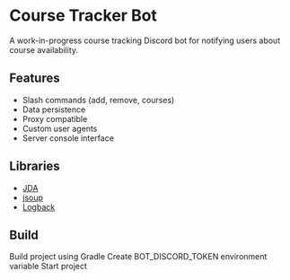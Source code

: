 # Course Tracker Bot
A work-in-progress course tracking Discord bot for notifying users about course availability.

## Features
- Slash commands (add, remove, courses)
- Data persistence
- Proxy compatible
- Custom user agents
- Server console interface

## Libraries
- [JDA](https://github.com/discord-jda/JDA)
- [jsoup](https://github.com/jhy/jsoup)
- [Logback](https://github.com/qos-ch/logback)

## Build
Build project using Gradle
Create BOT_DISCORD_TOKEN environment variable
Start project

